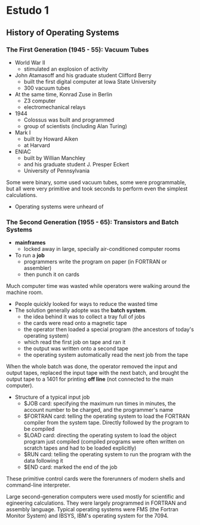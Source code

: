 # Estudo 1

## History of Operating Systems

### The First Generation (1945 - 55): Vacuum Tubes

* World War II
    * stimulated an explosion of activity
* John Atamasoff and his graduate student Clifford Berry
    * built the first digital computer at Iowa State University
    * 300 vacuum tubes
* At the same time, Konrad Zuse in Berlin
    * Z3 computer
    * electromechanical relays
* 1944
    * Colossus was built and programmed
    * group of scientists (including Alan Turing)
* Mark I
    * built by Howard Aiken
    * at Harvard
* ENIAC
    * built by Willian Manchley
    * and his graduate student J. Presper Eckert
    * University of Pennsylvania

Some were binary, some used vacuum tubes, some were programmable, but all were very primitive and took seconds to perform even the simplest calculations.

* Operating systems were unheard of

### The Second Generation (1955 - 65): Transistors and Batch Systems

* **mainframes**
    * locked away in large, specially air-conditioned computer rooms
* To run a **job**
    * programmers write the program on paper (in FORTRAN or assembler)
    * then punch it on cards

Much computer time was wasted while operators were walking around the machine room.

* People quickly looked for ways to reduce the wasted time
* The solution generally adopte was the **batch system**.
    * the idea behind it was to collect a tray full of jobs
    * the cards were read onto a magnetic tape
    * the operator then loaded a special program (the ancestors of today's operating system)
    * which read the first job on tape and ran it
    * the output was written onto a second tape
    * the operating system automatically read the next job from the tape

When the whole batch was done, the operator removed the input and output tapes, replaced the input tape with the next batch, and brought the output tape to a 1401 for printing **off line** (not connected to the main computer).

* Structure of a typical input job
    * $JOB card: specifying the maximum run times in minutes, the account number to be charged, and the programmer's name
    * $FORTRAN card: telling the operating system to load the FORTRAN compiler from the system tape. Directly followed by the program to be compiled
    * $LOAD card: directing the operating system to load the object program just compiled (compiled programs were often written on scratch tapes and had to be loaded explicitly)
    * $RUN card: telling the operating system to run the program with the data following it
    * $END card: marked the end of the job

These primitive control cards were the forerunners of modern shells and command-line interpreter.

Large second-generation computers were used mostly for scientific and egineering calculations. They were largely programmed in FORTRAN and assembly language. Typical operating systems were FMS (the Fortran Monitor System) and IBSYS, IBM's operating system for the 7094.